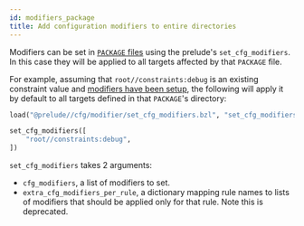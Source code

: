 ```yaml
---
id: modifiers_package
title: Add configuration modifiers to entire directories
---
```


Modifiers can be set in [`PACKAGE` files](../../rule_authors/package.md) using
the prelude's `set_cfg_modifiers`. In this case they will be applied to all
targets affected by that `PACKAGE` file.

For example, assuming that `root//constraints:debug` is an existing constraint
value and [modifiers have been setup](./modifiers_setup.md), the following will
apply it by default to all targets defined in that `PACKAGE`'s directory:

```python
load("@prelude//cfg/modifier/set_cfg_modifiers.bzl", "set_cfg_modifiers")

set_cfg_modifiers([
    "root//constraints:debug",
])
```

`set_cfg_modifiers` takes 2 arguments:

- `cfg_modifiers`, a list of modifiers to set.
- `extra_cfg_modifiers_per_rule`, a dictionary mapping rule names to lists of
  modifiers that should be applied only for that rule. Note this is deprecated.
